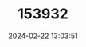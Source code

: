 ---
title: "153932"
category: "Cambarus clivosus"
draft: false
date: 2024-02-22 13:03:51
languages:
  English: ["Short Mountain Crayfish"]
---